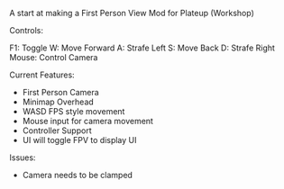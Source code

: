A start at making a First Person View Mod for Plateup (Workshop)

Controls:

F1: Toggle
W: Move Forward
A: Strafe Left
S: Move Back
D: Strafe Right
Mouse: Control Camera


Current Features:
- First Person Camera
- Minimap Overhead
- WASD FPS style movement
- Mouse input for camera movement
- Controller Support
- UI will toggle FPV to display UI


Issues:
- Camera needs to be clamped

